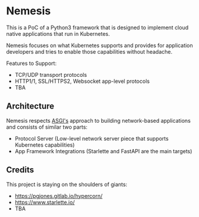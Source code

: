 # Nemesis

This is a PoC of a Python3 framework that is designed to implement cloud native applications that run in Kubernetes. 

Nemesis focuses on what Kubernetes supports and provides for application developers and 
tries to enable those capabilities without headache.

Features to Support:

- TCP/UDP transport protocols
- HTTP1/1, SSL/HTTPS2, Websocket app-level protocols
- TBA

## Architecture

Nemesis respects [ASGI's](https://asgi.readthedocs.io/en/latest/introduction.html#introduction) approach to building 
network-based applications and consists of similar two parts:

- Protocol Server (Low-level network server piece that supports Kubernetes capabilities)
- App Framework Integrations (Starlette and FastAPI are the main targets)

## Credits

This project is staying on the shoulders of giants:

- https://pgjones.gitlab.io/hypercorn/
- https://www.starlette.io/
- TBA

